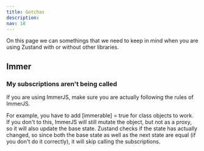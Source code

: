 ```yaml
---
title: Gotchas
description: 
nav: 18
---
```


On this page we can somethings that we need to keep in mind when you are using 
Zustand with or without other libraries.

## Immer

### My subscriptions aren't being called

If you are using ImmerJS, make sure you are actually following the rules of 
ImmerJS.

For example, you have to add [immerable] = true for class objects to work. If 
you don't to this, ImmerJS will still mutate the object, but not as a proxy, so 
it will also update the base state. Zustand checks if the state has actually 
changed, so since both the base state as well as the next state are equal (if 
you don't do it correctly), it will skip calling the subscriptions.
